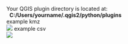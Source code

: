 <html>
<body style='background-color:##D7ECF8;'>

Your QGIS plugin directory is located at:<br>
&nbsp;&nbsp;<b>C:/Users/yourname/.qgis2/python/plugins</b>
<br/>
example kmz <br/>
<img src="//image2.png"></img>
example csv <br/>
<img src="//image4.png"></img>
</body>
</html>

